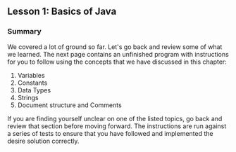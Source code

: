 ## Lesson 1: Basics of Java

### Summary

We covered a lot of ground so far. Let's go back and review some of what we learned. The next page contains an unfinished program with instructions for you to follow using the concepts that we have discussed in this chapter: 

1. Variables
2. Constants
3. Data Types
4. Strings
5. Document structure and Comments

If you are finding yourself unclear on one of the listed topics, go back and review that section before moving forward. The instructions are run against a series of tests to ensure that you have followed and implemented the desire solution correctly. 
